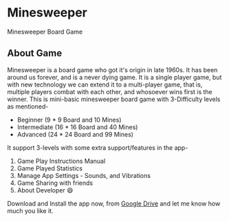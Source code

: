 # Minesweeper

Minesweeper Board Game

## About Game
Minesweeper is a board game who got it's origin in late 1960s. It has been
around us forever, and is a never dying game. It is a single player game,
but with new technology we can extend it to a multi-player game, that is,
multiple players combat with each other, and whosoever wins first is the winner.
This is mini-basic minesweeper board game with 3-Difficulty levels as mentioned-
* Beginner (9 * 9 Board and 10 Mines)
* Intermediate (16 * 16 Board and 40 Mines)
* Advanced (24 * 24 Board and 99 Mines)

It support 3-levels with some extra support/features in the app-
1. Game Play Instructions Manual
2. Game Played Statistics
3. Manage App Settings - Sounds, and Vibrations
4. Game Sharing with friends
5. About Developer :smile:

Download and Install the app now, from [Google Drive](https://drive.google.com/drive/folders/1dn-J2nRrjQWZStzwnJgULLIdXkq_GX7J?usp=sharing) and let me know how much
you like it.